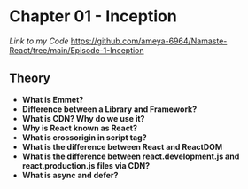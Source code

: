 # Chapter 01 - Inception

_Link to my Code_ https://github.com/ameya-6964/Namaste-React/tree/main/Episode-1-Inception

## Theory

- **What is Emmet?**
- **Difference between a Library and Framework?**
- **What is CDN? Why do we use it?**
- **Why is React known as React?**
- **What is crossorigin in script tag?**
- **What is the difference between React and ReactDOM**
- **What is the difference between react.development.js and react.production.js files via CDN?**
- **What is async and defer?**
